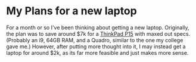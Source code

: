 <!--
 Copyright (c) 2022 Aiden Baker

 This software is released under the MIT License.
 https://opensource.org/licenses/MIT
-->

# My Plans for a new laptop

For a month or so I've been thinking about getting a new laptop. Originally, the plan was to save around $7k for a [ThinkPad P15](https://www.lenovo.com/us/en/p/laptops/thinkpad/thinkpadp/thinkpad-p15-gen-2-(15-inch-intel)/wmd00000487) with maxed out specs. (Probably an i9, 64GB RAM, and a Quadro, similar to the one my college gave me.) However, after putting more thought into it, I may instead get a laptop for around $2k, as its far more feasible and just makes more sense.
